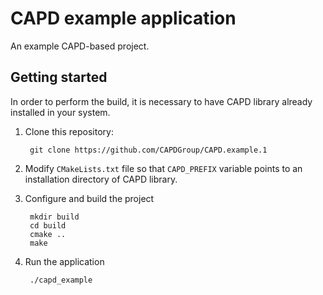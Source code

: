 # CAPD example application

An example CAPD-based project.

## Getting started

In order to perform the build, it is necessary to have CAPD library already installed in your system. 

1. Clone this repository:

        git clone https://github.com/CAPDGroup/CAPD.example.1

2. Modify `CMakeLists.txt` file so that `CAPD_PREFIX` variable points to an installation directory of CAPD library.

3. Configure and build the project

        mkdir build
        cd build
        cmake ..
        make

4. Run the application

        ./capd_example

